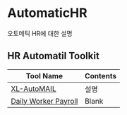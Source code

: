 # AutomaticHR
오토메틱 HR에 대한 설명
## HR Automatil Toolkit
|Tool Name|Contents|
|-----------|--------------------------------------------|
|[XL-AutoMAIL](./XL-AutoMAIL/README.md)|설명|
|[Daily Worker Payroll](./Daily%20Worker%20Payroll/README.md)|Blank|
